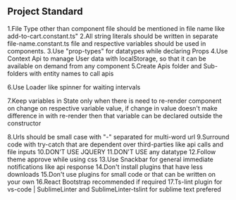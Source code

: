 ## Project Standard

1.File Type other than component file should be mentioned in file name like  add-to-cart.constant.ts" 
2.All string literals should be written in separate file-name.constant.ts file and  respective variables should be used in components.
3.Use "prop-types" for datatypes while declaring Props 
4.Use Context Api to manage User data with localStorage, so that it can be available on demand from any component
5.Create Apis folder and Sub-folders with entity names to call apis

6.Use Loader like spinner for waiting intervals 

7.Keep variables in State only when there is need to re-render component on change on respective variable value, if change in value doesn't make difference in with re-render then that variable can be declared outside the constructor

8.Urls should be small case with "-" separated for multi-word url
9.Surround code with try-catch that are dependent over third-parties like api calls and file inputs
10.DON'T USE JQUERY
11.DON'T USE any datatype
12.Follow theme approve while using css
13.Use Snackbar for general immediate notifications like api response
14.Don't install plugins that have less downloads
15.Don't use plugins for small code or that can be written on your own
16.React Bootstrap recommended if required
17.Ts-lint plugin for vs-code | SublimeLinter and  SublimeLinter-tslint for sublime text prefered